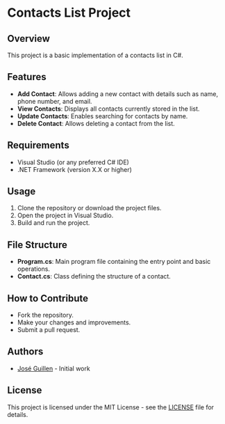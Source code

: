 # Contacts List Project

## Overview
This project is a basic implementation of a contacts list in C#.

## Features
- **Add Contact**: Allows adding a new contact with details such as name, phone number, and email.
- **View Contacts**: Displays all contacts currently stored in the list.
- **Update Contacts**: Enables searching for contacts by name.
- **Delete Contact**: Allows deleting a contact from the list.

## Requirements
- Visual Studio (or any preferred C# IDE)
- .NET Framework (version X.X or higher)

## Usage
1. Clone the repository or download the project files.
2. Open the project in Visual Studio.
3. Build and run the project.

## File Structure
- **Program.cs**: Main program file containing the entry point and basic operations.
- **Contact.cs**: Class defining the structure of a contact.

## How to Contribute
- Fork the repository.
- Make your changes and improvements.
- Submit a pull request.

## Authors
- [José Guillen](https://github.com/jrguillennavas) - Initial work

## License
This project is licensed under the MIT License - see the [LICENSE](LICENSE) file for details.

